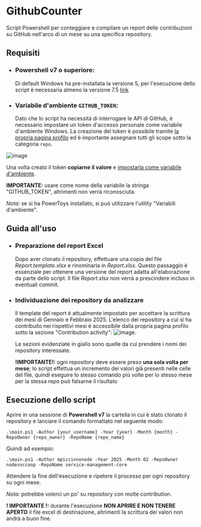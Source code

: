 # GithubCounter
 Script Powershell per conteggiare e compilare un report delle contribuzioni su GitHub nell'arco di un mese su una specifica repository.

 ## Requisiti
 - ### Powershell v7 o superiore:
   Di default Windows ha pre-installata la versione 5, per l'esecuzione dello script è necessaria almeno la versione 7.5 [link](https://learn.microsoft.com/it-it/powershell/scripting/install/installing-powershell-on-windows?view=powershell-7.5)

- ### Variabile d'ambiente `GITHUB_TOKEN`:
  Dato che lo script ha necessità di interrogare le API di GitHub, è necessario impostare un token d'accesso personale come variabile d'ambiente Windows.
 La creazione del token è possibile tramite [la propria pagina profilo](https://github.com/settings/tokens) ed è importante assegnare tutti gli scope sotto la categoria `repo`.

 ![image](https://github.com/user-attachments/assets/9f4a03af-0e2b-4792-8d84-c0245ce1da4f)

  Una volta creato il token **copiarne il valore** e [impostarla come variabile d'ambiente](https://www.ilsoftware.it/focus/breve-guida-all-uso-delle-variabili-d-ambiente-in-windows_6792/).
 
  **IMPORTANTE:** usare come nome della variabile la stringa "GITHUB_TOKEN", altrimenti non verrà riconosciuta.

  _Nota:_ se si ha PowerToys installato, si può utilizzare l'utility "Variabili d'ambiente".

 ## Guida all'uso
 - ### Preparazione del report Excel
   Dopo aver clonato il repository, effettuare una copia del file _Report.template.xlsx_ e rinominarla in _Report.xlsx_. Questo passaggio è essenziale per ottenere una versione del report adatta all'elaborazione da parte dello script. Il file _Report.xlsx_ non verrà a prescindere incluso in eventuali commit.

 - ### Individuazione dei repository da analizzare
   Il template del report è attualmente impostato per accettare la scrittura dei mesi di Gennaio e Febbraio 2025. L'elenco dei repository a cui si ha contribuito nei rispettivi mesi è accessibile dalla propria pagina profilo sotto la sezione "Contribution activity": ![image](https://github.com/user-attachments/assets/2407739b-fc67-4141-8c14-8b1c6edaad82).

   Le sezioni evidenziate in giallo sono quelle da cui prendere i nomi dei repository interessate.

   **!IMPORTANTE!:** ogni repository deve essere preso **una sola volta per mese**; lo script effettua un incremento dei valori già presenti nelle celle del file, quindi eseguire lo stesso comando più volte per lo stesso mese per la stessa repo può falsarne il risultato

## Esecuzione dello script
Aprire in una sessione di **Powershell v7** la cartella in cui è stato clonato il repository e lanciare il comando formattato nel seguente modo: 

```
.\main.ps1 -Author {your_username} -Year {year} -Month {month} -RepoOwner {repo_owner} -RepoName {repo_name}
```

Quindi ad esempio:

```
.\main.ps1 -Author mpiccinnonode -Year 2025 -Month 02 -RepoOwner nodesoccoop -RepoName service-management-core
```

Attendere la fine dell'esecuzione e ripetere il processo per ogni repository su ogni mese.

_Nota:_ potrebbe volerci un po' su repository con molte contribution.

**! IMPORTANTE !:** durante l'esecuzione **NON APRIRE E NON TENERE APERTO** il file excel di destinazione, altrimenti la scrittura dei valori non andrà a buon fine.


 
